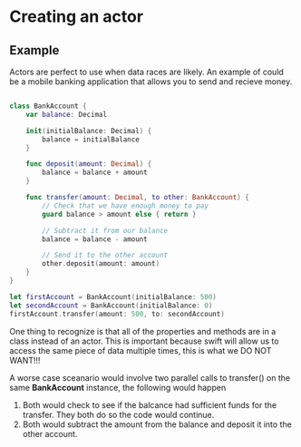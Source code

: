 # Creating an actor

## Example

Actors are perfect to use when data races are likely. An example of could be a mobile banking application that allows you to send and recieve money. 


``` swift

class BankAccount {
    var balance: Decimal

    init(initialBalance: Decimal) {
        balance = initialBalance
    }

    func deposit(amount: Decimal) {
        balance = balance + amount
    }

    func transfer(amount: Decimal, to other: BankAccount) {
        // Check that we have enough money to pay
        guard balance > amount else { return }

        // Subtract it from our balance
        balance = balance - amount

        // Send it to the other account
        other.deposit(amount: amount)
    }
}

let firstAccount = BankAccount(initialBalance: 500)
let secondAccount = BankAccount(initialBalance: 0)
firstAccount.transfer(amount: 500, to: secondAccount)

```

One thing to recognize is that all of the properties and methods are in a class instead of an actor. This is important because swift will allow us to 
access the same piece of data multiple times, this is what we  DO NOT WANT!!! 

A worse case sceanario would involve two parallel calls to transfer() on the same **BankAccount** instance, the following would happen

1. Both would check to see if the balcance had sufficient funds for the transfer. They both do so the code would continue.
2. Both would subtract the amount from the balance and deposit it into the other account. 









